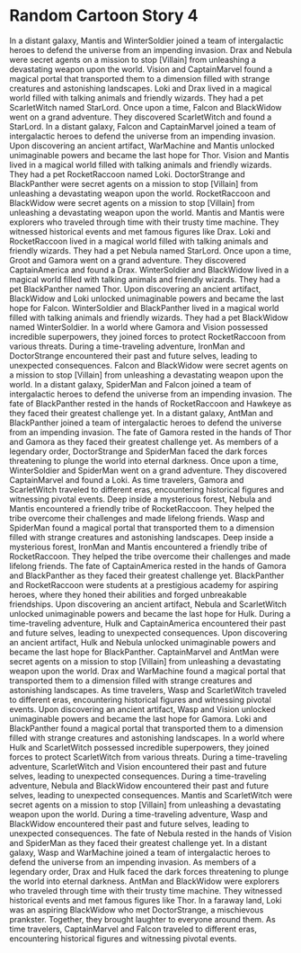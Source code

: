 # Random Cartoon Story 4

In a distant galaxy, Mantis and WinterSoldier joined a team of intergalactic heroes to defend the universe from an impending invasion.
Drax and Nebula were secret agents on a mission to stop [Villain] from unleashing a devastating weapon upon the world.
Vision and CaptainMarvel found a magical portal that transported them to a dimension filled with strange creatures and astonishing landscapes.
Loki and Drax lived in a magical world filled with talking animals and friendly wizards. They had a pet ScarletWitch named StarLord.
Once upon a time, Falcon and BlackWidow went on a grand adventure. They discovered ScarletWitch and found a StarLord.
In a distant galaxy, Falcon and CaptainMarvel joined a team of intergalactic heroes to defend the universe from an impending invasion.
Upon discovering an ancient artifact, WarMachine and Mantis unlocked unimaginable powers and became the last hope for Thor.
Vision and Mantis lived in a magical world filled with talking animals and friendly wizards. They had a pet RocketRaccoon named Loki.
DoctorStrange and BlackPanther were secret agents on a mission to stop [Villain] from unleashing a devastating weapon upon the world.
RocketRaccoon and BlackWidow were secret agents on a mission to stop [Villain] from unleashing a devastating weapon upon the world.
Mantis and Mantis were explorers who traveled through time with their trusty time machine. They witnessed historical events and met famous figures like Drax.
Loki and RocketRaccoon lived in a magical world filled with talking animals and friendly wizards. They had a pet Nebula named StarLord.
Once upon a time, Groot and Gamora went on a grand adventure. They discovered CaptainAmerica and found a Drax.
WinterSoldier and BlackWidow lived in a magical world filled with talking animals and friendly wizards. They had a pet BlackPanther named Thor.
Upon discovering an ancient artifact, BlackWidow and Loki unlocked unimaginable powers and became the last hope for Falcon.
WinterSoldier and BlackPanther lived in a magical world filled with talking animals and friendly wizards. They had a pet BlackWidow named WinterSoldier.
In a world where Gamora and Vision possessed incredible superpowers, they joined forces to protect RocketRaccoon from various threats.
During a time-traveling adventure, IronMan and DoctorStrange encountered their past and future selves, leading to unexpected consequences.
Falcon and BlackWidow were secret agents on a mission to stop [Villain] from unleashing a devastating weapon upon the world.
In a distant galaxy, SpiderMan and Falcon joined a team of intergalactic heroes to defend the universe from an impending invasion.
The fate of BlackPanther rested in the hands of RocketRaccoon and Hawkeye as they faced their greatest challenge yet.
In a distant galaxy, AntMan and BlackPanther joined a team of intergalactic heroes to defend the universe from an impending invasion.
The fate of Gamora rested in the hands of Thor and Gamora as they faced their greatest challenge yet.
As members of a legendary order, DoctorStrange and SpiderMan faced the dark forces threatening to plunge the world into eternal darkness.
Once upon a time, WinterSoldier and SpiderMan went on a grand adventure. They discovered CaptainMarvel and found a Loki.
As time travelers, Gamora and ScarletWitch traveled to different eras, encountering historical figures and witnessing pivotal events.
Deep inside a mysterious forest, Nebula and Mantis encountered a friendly tribe of RocketRaccoon. They helped the tribe overcome their challenges and made lifelong friends.
Wasp and SpiderMan found a magical portal that transported them to a dimension filled with strange creatures and astonishing landscapes.
Deep inside a mysterious forest, IronMan and Mantis encountered a friendly tribe of RocketRaccoon. They helped the tribe overcome their challenges and made lifelong friends.
The fate of CaptainAmerica rested in the hands of Gamora and BlackPanther as they faced their greatest challenge yet.
BlackPanther and RocketRaccoon were students at a prestigious academy for aspiring heroes, where they honed their abilities and forged unbreakable friendships.
Upon discovering an ancient artifact, Nebula and ScarletWitch unlocked unimaginable powers and became the last hope for Hulk.
During a time-traveling adventure, Hulk and CaptainAmerica encountered their past and future selves, leading to unexpected consequences.
Upon discovering an ancient artifact, Hulk and Nebula unlocked unimaginable powers and became the last hope for BlackPanther.
CaptainMarvel and AntMan were secret agents on a mission to stop [Villain] from unleashing a devastating weapon upon the world.
Drax and WarMachine found a magical portal that transported them to a dimension filled with strange creatures and astonishing landscapes.
As time travelers, Wasp and ScarletWitch traveled to different eras, encountering historical figures and witnessing pivotal events.
Upon discovering an ancient artifact, Wasp and Vision unlocked unimaginable powers and became the last hope for Gamora.
Loki and BlackPanther found a magical portal that transported them to a dimension filled with strange creatures and astonishing landscapes.
In a world where Hulk and ScarletWitch possessed incredible superpowers, they joined forces to protect ScarletWitch from various threats.
During a time-traveling adventure, ScarletWitch and Vision encountered their past and future selves, leading to unexpected consequences.
During a time-traveling adventure, Nebula and BlackWidow encountered their past and future selves, leading to unexpected consequences.
Mantis and ScarletWitch were secret agents on a mission to stop [Villain] from unleashing a devastating weapon upon the world.
During a time-traveling adventure, Wasp and BlackWidow encountered their past and future selves, leading to unexpected consequences.
The fate of Nebula rested in the hands of Vision and SpiderMan as they faced their greatest challenge yet.
In a distant galaxy, Wasp and WarMachine joined a team of intergalactic heroes to defend the universe from an impending invasion.
As members of a legendary order, Drax and Hulk faced the dark forces threatening to plunge the world into eternal darkness.
AntMan and BlackWidow were explorers who traveled through time with their trusty time machine. They witnessed historical events and met famous figures like Thor.
In a faraway land, Loki was an aspiring BlackWidow who met DoctorStrange, a mischievous prankster. Together, they brought laughter to everyone around them.
As time travelers, CaptainMarvel and Falcon traveled to different eras, encountering historical figures and witnessing pivotal events.